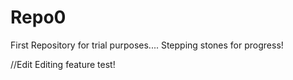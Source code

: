 # Repo0
First Repository for trial purposes.... Stepping stones for progress!

//Edit
Editing feature test!
